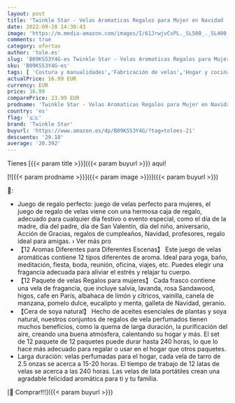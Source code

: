 ```yaml
---
layout: post
title: 'Twinkle Star - Velas Aromaticas Regalos para Mujer en Navidad  12 Piezas 2.5 oz Velas Perfumadas de Cera de Soja con 12 Fragancias Personalizadas para Mamá Hermana Novia Damas Cumpleaños'
date: 2022-09-28 14:30:43
image: 'https://m.media-amazon.com/images/I/61JrwjvCsPL._SL500_._SL400_.jpg'
comments: true
category: ofertas
author: 'tole.es'
slug: 'B09KS53Y4G-es Twinkle Star - Velas Aromaticas Regalos para Mujer en...'
sku: 'B09KS53Y4G-es'
tags: [ 'Costura y manualidades','Fabricación de velas','Hogar y cocina','Kits para fabricación de velas','navidad','twinkle star','🇪🇸', ]
actualPrice: 16.99 EUR
currency: EUR
price: 16.99
comparePrice: 23.99 EUR
prodname: 'Twinkle Star - Velas Aromaticas Regalos para Mujer en Navidad  12 Piezas 2.5 oz Velas Perfumadas de Cera de Soja con 12 Fragancias Personalizadas para Mamá Hermana Novia Damas Cumpleaños'
country: 'es'
flag: '🇪🇸'
brand: 'Twinkle Star'
buyurl: 'https://www.amazon.es/dp/B09KS53Y4G/?tag=tolees-21'
descuento: '29.18'
average: '20.392'
---
```


Tienes [{{< param title >}}]({{< param buyurl >}}) aqui!

[![{{< param prodname >}}]({{< param image >}})]({{< param buyurl >}})

🔎:

- Juego de regalo perfecto: juego de velas perfecto para mujeres, el juego de regalo de velas viene con una hermosa caja de regalo, adecuado para cualquier día festivo o evento especial, como el día de la madre, día del padre, día de San Valentín, día del niño, aniversario, Acción de Gracias, regalos de cumpleaños, Navidad, profesores, regalo ideal para amigas. › Ver más pro
- 【12 Aromas Diferentes para Diferentes Escenas】 Este juego de velas aromáticas contiene 12 tipos diferentes de aroma. Ideal para yoga, baño, meditación, fiesta, boda, reunión, oficina, viajes, etc. Puedes elegir una fragancia adecuada para aliviar el estrés y relajar tu cuerpo.
- 【12 Paquete de velas Regalos para mujeres】 Cada frasco contiene una vela de fragancia, que incluye salvia, lavanda, rosa Sandawood, higos, cafe en París, albahaca de limón y cítricos, vainilla, canela de manzana, pomelo dulce, eucalipto y menta, galleta de Navidad, geranio.
- 【Cera de soya natural】 Hecho de aceites esenciales de plantas y soya natural, nuestros conjuntos de regalos de vela perfumados tienen muchos beneficios, como la quema de larga duración, la purificación del aire, creando una buena atmósfera, calentando su hogar y más. El set de 12 paquete de 12 paquetes puede durar hasta 240 horas, lo que lo hace más adecuado para regalar o usar en el hogar que otros paquetes.
- Larga duración: velas perfumadas para el hogar, cada vela de tarro de 2.5 onzas se acerca a 15-20 horas. El tiempo de trabajo de 12 latas de velas se acerca a las 240 horas. Las velas de lata portátiles crean una agradable felicidad aromática para ti y tu familia.

[🛒 Comprar!!!]({{< param buyurl >}})
